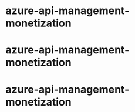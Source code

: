 # azure-api-management-monetization
# azure-api-management-monetization
# azure-api-management-monetization
